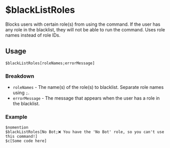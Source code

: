 # $blackListRoles
Blocks users with certain role(s) from using the command. If the user has any role in the blacklist, they will not be able to run the command. Uses role names instead of role IDs.

## Usage
```
$blackListRoles[roleNames;errorMessage]
```

### Breakdown
- `roleNames` -  The name(s) of the role(s) to blacklist. Separate role names using `;`.
- `errorMessage` - The message that appears when the user has a role in the blacklist.

### Example
```
$nomention
$blackListRoles[No Bot;❌ You have the 'No Bot' role, so you can't use this command!]
$c[Some code here]
```